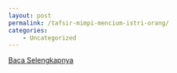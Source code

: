 ```yaml
---
layout: post
permalink: /tafsir-mimpi-mencium-istri-orang/
categories:
    - Uncategorized
---
```


[Baca Selengkapnya](/01)